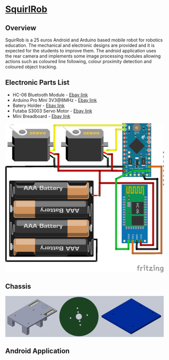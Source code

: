 # [SquirlRob](https://github.com/ee09115/squirlrob)

## Overview
SquirRob is a 25 euros Android and Arduino based mobile robot for robotics education. The mechanical and electronic designs are provided and it is expected for the students to improve them. The android application uses the rear camera and implements some image processing modules allowing actions such as coloured line following, colour proximity detection and coloured object tracking. 

## Electronic Parts List
* HC-06 Bluetooth Module - [Ebay link](https://www.ebay.com/itm/1PCS-Slave-HC-06-Wireless-Bluetooth-Transeiver-RF-Master-Module-for-Arduino/201415076859?epid=817572491&hash=item2ee5462bfb:g:6GgAAOxyCQ5TlsHx)
* Arduino Pro Mini 3V3@8MHz - [Ebay link](https://www.ebay.com/itm/1PCS-Mini-ATMEAG328-3-3V-8Mhz-Replace-ATmega128-For-Arduino-Pro-Mini-Compatible/152110232869?epid=596327179&hash=item236a79f525:g:xdIAAOSwP~tW3jZ6)
* Batery Holder - [Ebay link](https://www.ebay.com/itm/New-1PC-4-AAA-Battery-1-5V-Holder-Box-Case-Storage-DIY-Test-Study-Tool-Converter/201105132105?hash=item2ed2ccca49:g:JToAAOxyrx5TlX~P)
* Futaba S3003 Servo Motor - [Ebay link](https://www.ebay.com/itm/Big-Torque-Futaba-S3003-Servo-Motor-Metal-Gear-for-RC-Helicopter-Robot-Align-T-R/222649123161?epid=1774208731&hash=item33d6ec0159:g:P98AAOSwdIFXxjDN)
* Mini Breadboard - [Ebay link](https://www.ebay.com/itm/Mini-Solderless-Prototype-Breadboard-170-Tie-points-For-Arduino/302120030495?hash=item4657c1d11f:m:m9Q-FHQdL1vZfckqk3VsZpw)

![schematic](shematic/squirlrob_schematic_bb.png)

## Chassis
![chassis](doc/chassis.png)

## Android Application
